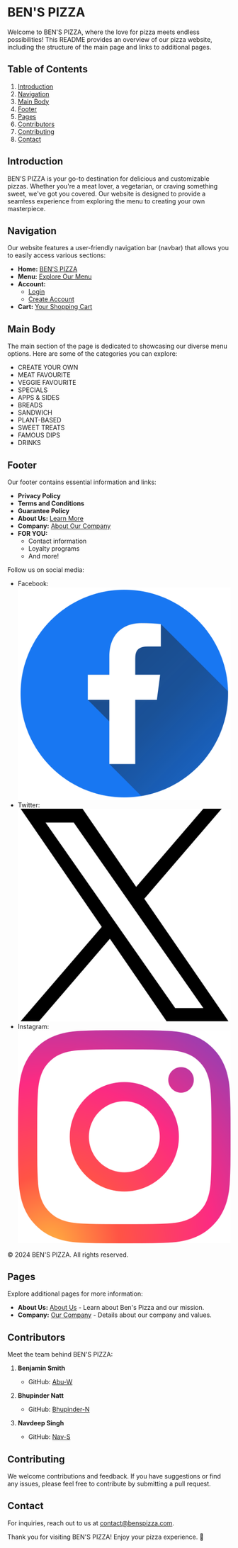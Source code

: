 # BEN'S PIZZA

Welcome to BEN'S PIZZA, where the love for pizza meets endless possibilities! This README provides an overview of our pizza website, including the structure of the main page and links to additional pages.

## Table of Contents
1. [Introduction](#introduction)
2. [Navigation](#navigation)
3. [Main Body](#main-body)
4. [Footer](#footer)
5. [Pages](#pages)
6. [Contributors](#contributors)
7. [Contributing](#contributing)
8. [Contact](#contact)

## Introduction
BEN'S PIZZA is your go-to destination for delicious and customizable pizzas. Whether you're a meat lover, a vegetarian, or craving something sweet, we've got you covered. Our website is designed to provide a seamless experience from exploring the menu to creating your own masterpiece.

## Navigation
Our website features a user-friendly navigation bar (navbar) that allows you to easily access various sections:

- **Home:** [BEN'S PIZZA](Index.html)
- **Menu:** [Explore Our Menu](menu.html)
- **Account:** 
  - [Login](login.html)
  - [Create Account](createaccount.html)
- **Cart:** [Your Shopping Cart](cart.html)

## Main Body
The main section of the page is dedicated to showcasing our diverse menu options. Here are some of the categories you can explore:

- CREATE YOUR OWN
- MEAT FAVOURITE
- VEGGIE FAVOURITE
- SPECIALS
- APPS & SIDES
- BREADS
- SANDWICH
- PLANT-BASED
- SWEET TREATS
- FAMOUS DIPS
- DRINKS

## Footer
Our footer contains essential information and links:

- **Privacy Policy**
- **Terms and Conditions**
- **Guarantee Policy**
- **About Us:** [Learn More](aboutus.html)
- **Company:** [About Our Company](aboutcompany.html)
- **FOR YOU:**
  - Contact information
  - Loyalty programs
  - And more!

Follow us on social media:
- Facebook: ![Facebook](Images/facebook.png)
- Twitter: ![Twitter](Images/twitter.png)
- Instagram: ![Instagram](Images/instagram.png)

&copy; 2024 BEN'S PIZZA. All rights reserved.

## Pages
Explore additional pages for more information:

- **About Us:** [About Us](aboutus.html) - Learn about Ben's Pizza and our mission.
- **Company:** [Our Company](aboutcompany.html) - Details about our company and values.

## Contributors
Meet the team behind BEN'S PIZZA:

1. **Benjamin Smith**
   - GitHub: [Abu-W](https://github.com/Abubakar-Warraich)

2. **Bhupinder Natt**
   - GitHub: [Bhupinder-N](https://github.com/bhupindernatt)

3. **Navdeep Singh**
   - GitHub: [Nav-S](https://github.com/Navdeepannu/)

## Contributing
We welcome contributions and feedback. If you have suggestions or find any issues, please feel free to contribute by submitting a pull request.

## Contact
For inquiries, reach out to us at [contact@benspizza.com](mailto:contact@benspizza.com).

Thank you for visiting BEN'S PIZZA! Enjoy your pizza experience. 🍕
